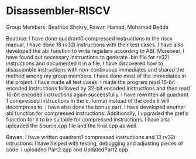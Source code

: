 # Disassembler-RISCV

Group Members:
Beatrice Shokry,
Rawan Hamad,
Mohamed Bedda


Beatrice: I have done quadrant0 compressed instructions in the riscv manual, I have done 18 rv32i instructions with their test cases. I have also developed the abi function to write registers according to ABI. Moreover, I have found out necessary instructions to generate .bin file for rv32i instructions and documented it in a file. I have discovered how to disassemble instructions with non-continuous immediates and shared the method among my group members. I have done most of the immediates in the project. I have made all test cases. I made the program read 16-bit encoded instructions followed by 32-bit encoded instructions and then read 16-bit encoded instructions again successfully. I have rewritten all quadrant 1 compressed instructions in the c. format instead of the code it will decompress to. I have also done the bonus part. I have developed another abi function for compressed instructions. Additionally, I upgraded the prefix function for it to be suitable for compressed instructions. I have also uploaded the Source.cpp file and the final.cpp as well.


Rawan: I have written quadrant1 compressed instructions and 13 rv32i intructions. I have helped with testing, debugging and adjusting pieces of code. I uploaded Part2.cpp and UpdatedPart2.cpp 
